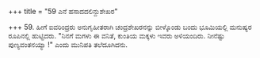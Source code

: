 +++
title = "59 ಎನೆ ಹಸಾದದಲಿನ್ದುಶೇಖರ"

+++
59. ಹೀಗೆ ಐವರಿಂದ್ರರು ಅನುಗೃಹೀತರಾಗಿ ಚಂದ್ರಶೇಖರನನ್ನು ಬೀಳ್ಕೊಂಡು ಬಂದು ಭೂಮಿಯಲ್ಲಿ ಮನುಷ್ಯರ ರೂಪಿನಲ್ಲಿ ಹುಟ್ಟಿದರು. "ನಿನಗೆ ಮಗಳು ಈ ವನಿತೆ, ಕುಂತಿಯ ಮಕ್ಕಳು ಇವರು ಅಳಿಯಂದಿರು. ನೀನೆಷ್ಟು ಪುಣ್ಯವಂತನಯ್ಯಾ !" ಎಂದು ಮುನಿಪತಿ ತಲೆದೂಗಿದನು.